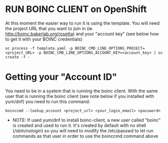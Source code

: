 RUN BOINC CLIENT on OpenShift
=====================

At this moment the easier way to run it is using the template. You will need the project URL that you want to join in (ie. http://boinc.bakerlab.org/rosetta) and your "account key" (see below how to get it with your BOINC credentials)


`oc process -f template.yaml -p BOINC_CMD_LINE_OPTIONS_PROJECT=<project_URL> -p BOINC_CMD_LINE_OPTIONS_ACCOUNT_KEY=<account_key> | oc create -f -`


Getting your "Account ID"
=====================

You need to be in a system that is running the boinc client. With the same user that is running the boinc client (see note below if you installed with yum/dnf) you need to run this command:

`boinccmd --lookup_account <project_url> <your_login_email> <password>`

* NOTE: If used yum/dnf to install boinc-client, a new user called "boinc" is created and used to run it. It's created by default with no shell (/sbin/nologin) so you will need to modify the /etc/passwd to let run commands as that user in order to use the boinccmd command above

